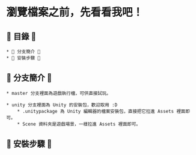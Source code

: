 # 瀏覽檔案之前，先看看我吧！

## 📃 目錄 📃
    * 🔀 分支簡介 🔀
    * 🔰 安裝步驟 🔰

## 🔀 分支簡介 🔀
    * master 分支裡面為遊戲執行檔，可供直接試玩。

    * unity 分支裡面為 Unity 的安裝包，歡迎取用 :D
        * .unitypackage 為 Unity 編輯器的檔案安裝包，直接把它拉進 Assets 裡面即可。
        * Scene 資料夾是遊戲場景，一樣拉進 Assets 裡面即可。
    
## 🔰 安裝步驟 🔰